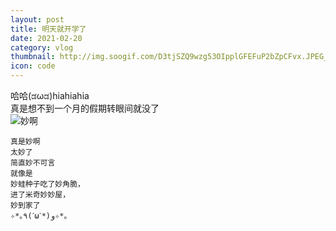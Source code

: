 ```yaml
---
layout: post
title: 明天就开学了
date: 2021-02-20
category: vlog
thumbnail: http://img.soogif.com/D3tjSZQ9wzg53OIpplGFEFuP2bZpCFvx.JPEG_s200x0
icon: code
---
```

哈哈(ಡωಡ)hiahiahia  
真是想不到一个月的假期转眼间就没了  
![妙啊](http://img.soogif.com/9hPKvsciDCixUJDG02SBtP0hQekC5B9x.gif)
```
真是妙啊  
太妙了  
简直妙不可言  
就像是  
妙蛙种子吃了妙角脆，  
进了米奇妙妙屋，
妙到家了  
✧*｡٩(ˊωˋ*)و✧*｡
```

